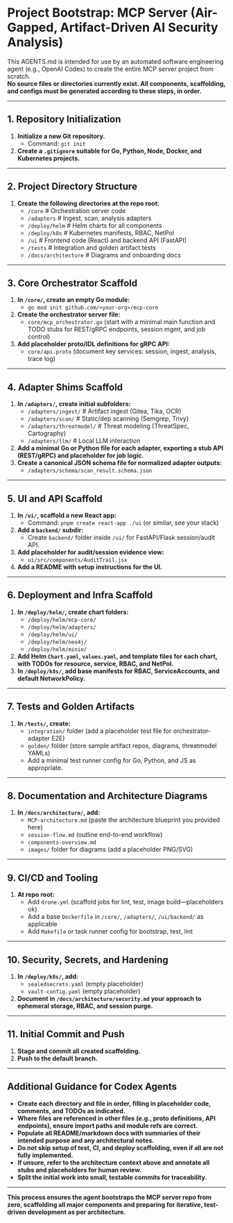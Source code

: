 # Project Bootstrap: MCP Server (Air-Gapped, Artifact-Driven AI Security Analysis)

This AGENTS.md is intended for use by an automated software engineering agent (e.g., OpenAI Codex) to create the entire MCP server project from scratch.  
**No source files or directories currently exist. All components, scaffolding, and configs must be generated according to these steps, in order.**

---

## 1. Repository Initialization

1. **Initialize a new Git repository.**
   - Command: `git init`
2. **Create a `.gitignore` suitable for Go, Python, Node, Docker, and Kubernetes projects.**

---

## 2. Project Directory Structure

1. **Create the following directories at the repo root:**
    - `/core`              # Orchestration server code
    - `/adapters`          # Ingest, scan, analysis adapters
    - `/deploy/helm`       # Helm charts for all components
    - `/deploy/k8s`        # Kubernetes manifests, RBAC, NetPol
    - `/ui`                # Frontend code (React) and backend API (FastAPI)
    - `/tests`             # Integration and golden artifact tests
    - `/docs/architecture` # Diagrams and onboarding docs

---

## 3. Core Orchestrator Scaffold

1. **In `/core/`, create an empty Go module:**
   - `go mod init github.com/<your-org>/mcp-core`
2. **Create the orchestrator server file:**  
   - `core/mcp_orchestrator.go` (start with a minimal main function and TODO stubs for REST/gRPC endpoints, session mgmt, and job control)
3. **Add placeholder proto/IDL definitions for gRPC API:**
   - `core/api.proto` (document key services: session, ingest, analysis, trace log)

---

## 4. Adapter Shims Scaffold

1. **In `/adapters/`, create initial subfolders:**
   - `/adapters/ingest/`        # Artifact ingest (Gitea, Tika, OCR)
   - `/adapters/scan/`          # Static/dep scanning (Semgrep, Trivy)
   - `/adapters/threatmodel/`   # Threat modeling (ThreatSpec, Cartography)
   - `/adapters/llm/`           # Local LLM interaction
2. **Add a minimal Go or Python file for each adapter, exporting a stub API (REST/gRPC) and placeholder for job logic.**
3. **Create a canonical JSON schema file for normalized adapter outputs:**  
   - `/adapters/schema/scan_result.schema.json`

---

## 5. UI and API Scaffold

1. **In `/ui/`, scaffold a new React app:**  
   - Command: `pnpm create react-app ./ui` (or similar, see your stack)
2. **Add a `backend/` subdir:**  
   - Create `backend/` folder inside `/ui/` for FastAPI/Flask session/audit API.
3. **Add placeholder for audit/session evidence view:**  
   - `ui/src/components/AuditTrail.jsx`
4. **Add a README with setup instructions for the UI.**

---

## 6. Deployment and Infra Scaffold

1. **In `/deploy/helm/`, create chart folders:**  
   - `/deploy/helm/mcp-core/`
   - `/deploy/helm/adapters/`
   - `/deploy/helm/ui/`
   - `/deploy/helm/neo4j/`
   - `/deploy/helm/minio/`
2. **Add Helm `Chart.yaml`, `values.yaml`, and template files for each chart, with TODOs for resource, service, RBAC, and NetPol.**
3. **In `/deploy/k8s/`, add base manifests for RBAC, ServiceAccounts, and default NetworkPolicy.**

---

## 7. Tests and Golden Artifacts

1. **In `/tests/`, create:**
   - `integration/` folder (add a placeholder test file for orchestrator-adapter E2E)
   - `golden/` folder (store sample artifact repos, diagrams, threatmodel YAMLs)
   - Add a minimal test runner config for Go, Python, and JS as appropriate.

---

## 8. Documentation and Architecture Diagrams

1. **In `/docs/architecture/`, add:**
   - `MCP-architecture.md` (paste the architecture blueprint you provided here)
   - `session-flow.md` (outline end-to-end workflow)
   - `components-overview.md`
   - `images/` folder for diagrams (add a placeholder PNG/SVG)

---

## 9. CI/CD and Tooling

1. **At repo root:**
   - Add `drone.yml` (scaffold jobs for lint, test, image build—placeholders ok)
   - Add a base `Dockerfile` in `/core/`, `/adapters/`, `/ui/backend/` as applicable
   - Add `Makefile` or task runner config for bootstrap, test, lint

---

## 10. Security, Secrets, and Hardening

1. **In `/deploy/k8s/`, add:**
   - `sealedsecrets.yaml` (empty placeholder)
   - `vault-config.yaml` (empty placeholder)
2. **Document in `/docs/architecture/security.md` your approach to ephemeral storage, RBAC, and session purge.**

---

## 11. Initial Commit and Push

1. **Stage and commit all created scaffolding.**
2. **Push to the default branch.**

---

## Additional Guidance for Codex Agents

- **Create each directory and file in order, filling in placeholder code, comments, and TODOs as indicated.**
- **Where files are referenced in other files (e.g., proto definitions, API endpoints), ensure import paths and module refs are correct.**
- **Populate all README/markdown docs with summaries of their intended purpose and any architectural notes.**
- **Do not skip setup of test, CI, and deploy scaffolding, even if all are not fully implemented.**
- **If unsure, refer to the architecture context above and annotate all stubs and placeholders for human review.**
- **Split the initial work into small, testable commits for traceability.**

---

**This process ensures the agent bootstraps the MCP server repo from zero, scaffolding all major components and preparing for iterative, test-driven development as per architecture.**
